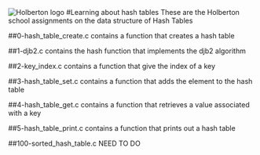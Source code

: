 <img src="https://www.holbertonschool.com/assets/holberton-logo-1cc451260ca3cd297def53f2250a9794810667c7ca7b5fa5879a569a457bf16f.png" alt="Holberton logo">
#Learning about hash tables
These are the Holberton school assignments on the data structure of Hash Tables

##0-hash_table_create.c
	contains a function that creates a hash table

##1-djb2.c
	contains the hash function that implements the djb2 algorithm

##2-key_index.c
	contains a function that give the index of a key

##3-hash_table_set.c
	contains a function that adds the element to the hash table

##4-hash_table_get.c
	contains a function that retrieves a value associated with a key

##5-hash_table_print.c
	contains a function that prints out a hash table

##100-sorted_hash_table.c
	NEED TO DO